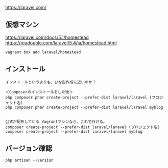 <https://laravel.com/>

## 仮想マシン
<https://laravel.com/docs/5.1/homestead>  
<https://readouble.com/laravel/5.4/ja/homestead.html>
```
vagrant box add laravel/homestead
```


## インストール
```
インストールというよりも、ひな形作成に近いのか？

＜Composerのインストールをした後＞
php composer.phar create-project --prefer-dist laravel/laravel (プロジェクト名)
php composer.phar create-project --prefer-dist laravel/laravel myblog


公式が配布している Vagrantマシンなら、これで行ける。
composer create-project --prefer-dist laravel/laravel (プロジェクト名)
composer create-project --prefer-dist laravel/laravel myblog
```

## バージョン確認
```
php artisan --version
```


